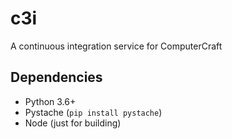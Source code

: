 # c3i

A continuous integration service for ComputerCraft

## Dependencies
 - Python 3.6+
 - Pystache (`pip install pystache`)
 - Node (just for building)
